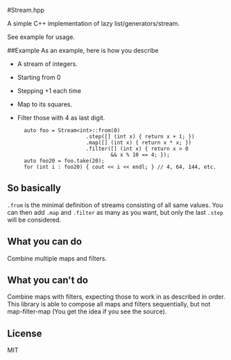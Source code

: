 
#Stream.hpp

A simple C++ implementation of lazy list/generators/stream.

See example for usage.

##Example
As an example, here is how you describe
	
- A stream of integers.
- Starting from 0
- Stepping +1 each time
- Map to its squares.
- Filter those with 4 as last digit.


    	auto foo = Stream<int>::from(0)
                            .step([] (int x) { return x + 1; })
                            .map([] (int x) { return x * x; })
                            .filter([] (int x) { return x > 0
                                    && x % 10 == 4; });
    	auto foo20 = foo.take(20);
    	for (int i : foo20) { cout << i << endl; } // 4, 64, 144, etc.

## So basically
`.from` is the minimal definition of streams consisting of all same values.
You can then add `.map` and `.filter` as many as you want, but only the last `.step` will be considered.
## What you can do
Combine multiple maps and filters.

## What you can't do
Combine maps with filters, expecting those to work in as described in order. This library is able to compose all maps and filters sequentially, but not map-filter-map (You get the idea if you see the source).

## License
MIT